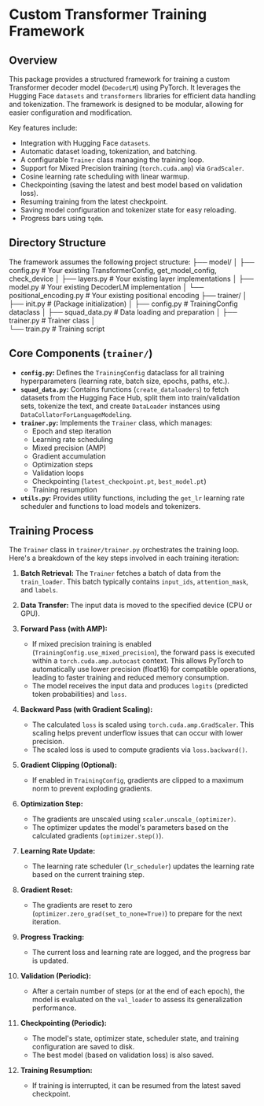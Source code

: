 # Custom Transformer Training Framework

## Overview

This package provides a structured framework for training a custom Transformer decoder model (`DecoderLM`) using PyTorch. It leverages the Hugging Face `datasets` and `transformers` libraries for efficient data handling and tokenization. The framework is designed to be modular, allowing for easier configuration and modification.

Key features include:
* Integration with Hugging Face `datasets`.
* Automatic dataset loading, tokenization, and batching.
* A configurable `Trainer` class managing the training loop.
* Support for Mixed Precision training (`torch.cuda.amp`) via `GradScaler`.
* Cosine learning rate scheduling with linear warmup.
* Checkpointing (saving the latest and best model based on validation loss).
* Resuming training from the latest checkpoint.
* Saving model configuration and tokenizer state for easy reloading.
* Progress bars using `tqdm`.

## Directory Structure

The framework assumes the following project structure:
├── model/
│   ├── config.py       # Your existing TransformerConfig, get_model_config, check_device
│   ├── layers.py       # Your existing layer implementations
│   ├── model.py        # Your existing DecoderLM implementation
│   └── positional_encoding.py # Your existing positional encoding
├── trainer/
│   ├── init.py           # (Package initialization)
│   ├── config.py         # TrainingConfig dataclass
│   ├── squad_data.py     # Data loading and preparation
│   ├── trainer.py        # Trainer class
│   
└── train.py              # Training script


## Core Components (`trainer/`)

* **`config.py`:** Defines the `TrainingConfig` dataclass for all training hyperparameters (learning rate, batch size, epochs, paths, etc.).
* **`squad_data.py`:** Contains functions (`create_dataloaders`) to fetch datasets from the Hugging Face Hub, split them into train/validation sets, tokenize the text, and create `DataLoader` instances using `DataCollatorForLanguageModeling`.
* **`trainer.py`:** Implements the `Trainer` class, which manages:
    * Epoch and step iteration
    * Learning rate scheduling
    * Mixed precision (AMP)
    * Gradient accumulation
    * Optimization steps
    * Validation loops
    * Checkpointing (`latest_checkpoint.pt`, `best_model.pt`)
    * Training resumption
* **`utils.py`:** Provides utility functions, including the `get_lr` learning rate scheduler and functions to load models and tokenizers.

## Training Process

The `Trainer` class in `trainer/trainer.py` orchestrates the training loop. Here's a breakdown of the key steps involved in each training iteration:

1.  **Batch Retrieval:** The `Trainer` fetches a batch of data from the `train_loader`. This batch typically contains `input_ids`, `attention_mask`, and `labels`.

2.  **Data Transfer:** The input data is moved to the specified device (CPU or GPU).

3.  **Forward Pass (with AMP):**
    * If mixed precision training is enabled (`TrainingConfig.use_mixed_precision`), the forward pass is executed within a `torch.cuda.amp.autocast` context. This allows PyTorch to automatically use lower precision (float16) for compatible operations, leading to faster training and reduced memory consumption.
    * The model receives the input data and produces `logits` (predicted token probabilities) and `loss`.

4.  **Backward Pass (with Gradient Scaling):**
    * The calculated `loss` is scaled using `torch.cuda.amp.GradScaler`. This scaling helps prevent underflow issues that can occur with lower precision.
    * The scaled loss is used to compute gradients via `loss.backward()`.

5.  **Gradient Clipping (Optional):**
    * If enabled in `TrainingConfig`, gradients are clipped to a maximum norm to prevent exploding gradients.

6.  **Optimization Step:**
    * The gradients are unscaled using `scaler.unscale_(optimizer)`.
    * The optimizer updates the model's parameters based on the calculated gradients (`optimizer.step()`).

7.  **Learning Rate Update:**
    * The learning rate scheduler (`lr_scheduler`) updates the learning rate based on the current training step.

8.  **Gradient Reset:**
    * The gradients are reset to zero (`optimizer.zero_grad(set_to_none=True)`) to prepare for the next iteration.

9.  **Progress Tracking:**
    * The current loss and learning rate are logged, and the progress bar is updated.

10. **Validation (Periodic):**
    * After a certain number of steps (or at the end of each epoch), the model is evaluated on the `val_loader` to assess its generalization performance.

11. **Checkpointing (Periodic):**
    * The model's state, optimizer state, scheduler state, and training configuration are saved to disk.
    * The best model (based on validation loss) is also saved.

12. **Training Resumption:**
    * If training is interrupted, it can be resumed from the latest saved checkpoint.
